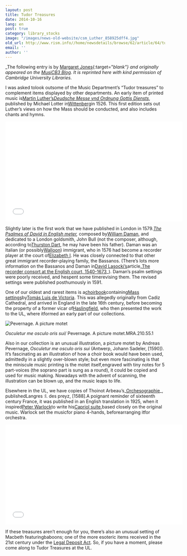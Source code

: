 ```yaml
---
layout: post
title: Tudor Treasures
date: 2014-10-16
lang: en
post: true
category: library_stocks
image: "/images/news-old-website/csm_Luther_858925dff4.jpg"
old_url: http://www.rism.info//home/newsdetails/browse/62/article/64/tudor-treasures.html
email: ''
author: ''
---
```



_The following entry is by [Margaret Jones](http://musicb3.wordpress.com/author/mj263/){:target="_blank"} and originally appeared on the [MusiCB3 Blog](http://musicb3.wordpress.com/2014/09/05/tudor-treasures/ "MusiCB3 Blog"). It is reprinted here with kind permission of Cambridge University Libraries._



I was asked tolook outsome of the Music Department’s “Tudor treasures” to complement items displayed by other departments. An early item of printed music is[Martin Luther’s](http://www.greatsite.com/timeline-english-bible-history/martin-luther.html "Luther")_[Deudsche Messe vnd Ordnung Gottis Diensts](http://ul-newton.lib.cam.ac.uk/vwebv/holdingsInfo?bibId=3772428 "Deudsche")_, published by Michael Lotter in[Wittenberg](http://en.wikipedia.org/wiki/Wittenberg "Wittenberg")in 1526. This first edition sets out Luther’s views on how the Mass should be conducted, and also includes chants and hymns.

<iframe width="560" height="315" src="//www.youtube.com/embed/W77p6CGgaWE" frameborder="0" allowfullscreen></iframe>



Slightly later is the first work that we have published in London in 1579._[The Psalmes of David in English meter](http://ul-newton.lib.cam.ac.uk/vwebv/holdingsInfo?bibId=3543479 "Psalmes"),_ composed by[William Daman](http://papalin.yas.mu/W069/ "Daman"), and dedicated to a London goldsmith, John Bull (not the composer, although, according to[Thurston Dart](http://musicb3.wordpress.com/2013/03/15/robert-thurston-dart/ "Dart"), he may have been his father). Daman was an Italian (or possibly[Walloon](http://en.wikipedia.org/wiki/Walloons "Walloon")) immigrant, who in 1576 had become a recorder player at the court of[Elizabeth I](http://www.elizabethi.org/contents/ "Liz"). He was closely connected to that other great immigrant recorder-playing family, the Bassanos. (There’s lots more information on the Bassanos and Daman in[David Lasocki’s](http://www.instantharmony.net/Music/about.php "Lasocki")article_[The recorder consort at the English court, 1540-1673](http://www.instantharmony.net/Music/AR-08-84.pdf "Recorder consort")_). Daman’s psalm settings were poorly received, and hespent some timerevising them. The revised settings were published posthumously in 1591.

One of our oldest and rarest items is a[choirbook](http://ul-newton.lib.cam.ac.uk/vwebv/holdingsInfo?bibId=4167893 "Choirbook")containing[Mass settings](http://www.allmusic.com/composition/missa-o-quam-gloriosum-for-4-voices-mc0002362442 "Mass settings")by[Tomás Luis de Victoria](http://en.wikipedia.org/wiki/Tom%C3%A1s_Luis_de_Victoria "Victoria"). This was allegedly originally from Cadiz Cathedral, and arrived in England in the late 16th century, before becoming the property of a former vicar of[Haslingfield](http://haslingfieldvillage.co.uk/about-haslingfield/ "Haslingfield"), who then presented the work to the UL, where itformed an early part of our collections.

![Pevernage. A picture motet](http://musicb3.files.wordpress.com/2014/09/001.jpg?w=640&h=445)

_Osculetur me osculo oris sui_/ Pevernage. A picture motet.MRA.210.55.1

Also in our collection is an unusual illustration, a picture motet by Andreas Pevernage, _Osculetur me osculo oris sui_ (Antwerp, Johann Sadeler, [1590]). It’s fascinating as an illustration of how a choir book would have been used, admittedly in a slightly over-blown style; but even more fascinating is that the miniscule music printing is the motet itself,engraved with tiny notes for 5 part-voices (the soprano part is sung as a round), it could be copied and used for music making. Nowadays with the advent of scanning, the illustration can be blown up, and the music leaps to life.

Elsewhere in the UL, we have copies of Thoinot Arbeau’s_[Orchesographie](http://ul-newton.lib.cam.ac.uk/vwebv/holdingsInfo?bibId=3879479 "Orchesographie")_, publishedLangres :I. des preyz, [1588].A poignant reminder of sixteenth century France, it was published in an English translation in 1925, when it inspired[Peter Warlock](http://www.bl.uk/whatson/events/event164410.html "Warlock")to write his[Capriol suite,](http://ul-newton.lib.cam.ac.uk/vwebv/holdingsInfo?bibId=1068451 "Capriol")based closely on the original music. Warlock set the musicfor piano 4-hands, beforearranging itfor orchestra.

<iframe width="560" height="315" src="//www.youtube.com/embed/ipqPXnwsZHs" frameborder="0" allowfullscreen></iframe>



If these treasures aren’t enough for you, there’s also an unusual setting of Macbeth featuringbaboons; one of the more esoteric items received in the 21st century under the [Legal Deposit Act](https://www.facebook.com/permalink.php?story_fbid=566563416775879&id=105359512896274 "LD"). So, if you have a moment, please come along to Tudor Treasures at the UL.



